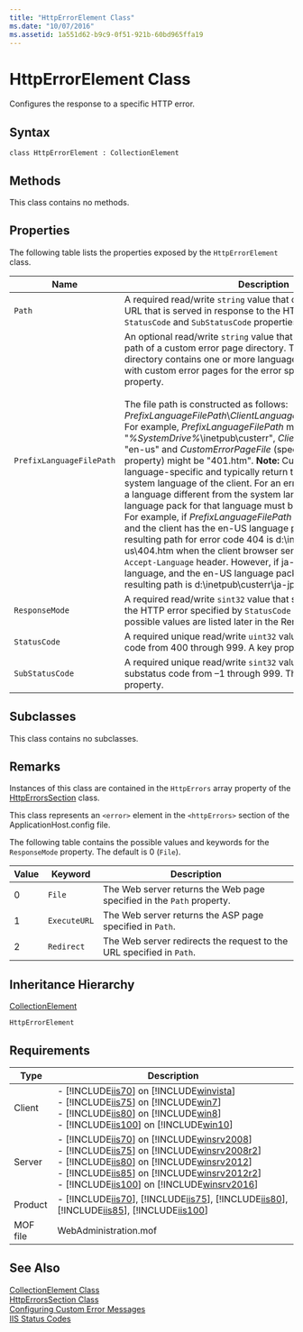 ```yaml
---
title: "HttpErrorElement Class"
ms.date: "10/07/2016"
ms.assetid: 1a551d62-b9c9-0f51-921b-60bd965ffa19
---
```

# HttpErrorElement Class
Configures the response to a specific HTTP error.  
  
## Syntax  
  
```vbs  
class HttpErrorElement : CollectionElement  
```  
  
## Methods  
 This class contains no methods.  
  
## Properties  
 The following table lists the properties exposed by the `HttpErrorElement` class.  
  
|Name|Description|  
|----------|-----------------|  
|`Path`|A required read/write `string` value that contains the file name or URL that is served in response to the HTTP error specified by the `StatusCode` and `SubStatusCode` properties.|  
|`PrefixLanguageFilePath`|An optional read/write `string` value that specifies the physical path of a custom error page directory. The custom error page directory contains one or more language-specific subdirectories with custom error pages for the error specified in the `StatusCode` property.<br /><br /> The file path is constructed as follows: *PrefixLanguageFilePath*\\*ClientLanguageID*\\*CustomErrorPageFile*. For example, *PrefixLanguageFilePath* might be "*%SystemDrive%*\inetpub\custerr", *ClientLanguageID* might be "en-us" and *CustomErrorPageFile* (specified by the `Path` property) might be "401.htm". **Note:**  Custom errors are language-specific and typically return the custom error in the system language of the client. For an error page to be returned in a language different from the system language of the client, the language pack for that language must be installed on the client. For example, if *PrefixLanguageFilePath* is "d:\inetpub\custerr" and the client has the en-US language pack installed, the resulting path for error code 404 is d:\inetpub\custerr\en-us\404.htm when the client browser sends "en-us" in the `Accept-Language` header. However, if ja-JP is the system language, and the en-US language pack is not installed, the resulting path is d:\inetpub\custerr\ja-jp\404.htm.|  
|`ResponseMode`|A required read/write `sint32` value that specifies the response to the HTTP error specified by `StatusCode` and `SubStatusCode`. The possible values are listed later in the Remarks section.|  
|`StatusCode`|A required unique read/write `uint32` value that contains a status code from 400 through 999. A key property.|  
|`SubStatusCode`|A required unique read/write `sint32` value that contains a substatus code from –1 through 999. The default is –1. A key property.|  
  
## Subclasses  
 This class contains no subclasses.  
  
## Remarks  
 Instances of this class are contained in the `HttpErrors` array property of the [HttpErrorsSection](../wmi-provider/httperrorssection-class.md) class.  
  
 This class represents an `<error>` element in the `<httpErrors>` section of the ApplicationHost.config file.  
  
 The following table contains the possible values and keywords for the `ResponseMode` property. The default is 0 (`File`).  
  
|Value|Keyword|Description|  
|-----------|-------------|-----------------|  
|0|`File`|The Web server returns the Web page specified in the `Path` property.|  
|1|`ExecuteURL`|The Web server returns the ASP page specified in `Path`.|  
|2|`Redirect`|The Web server redirects the request to the URL specified in `Path`.|  
  
## Inheritance Hierarchy  
 [CollectionElement](../wmi-provider/collectionelement-class.md)  
  
 `HttpErrorElement`  
  
## Requirements  
  
|Type|Description|  
|----------|-----------------|  
|Client|-   [!INCLUDE[iis70](../wmi-provider/includes/iis70-md.md)] on [!INCLUDE[winvista](../wmi-provider/includes/winvista-md.md)]<br />-   [!INCLUDE[iis75](../wmi-provider/includes/iis75-md.md)] on [!INCLUDE[win7](../wmi-provider/includes/win7-md.md)]<br />-   [!INCLUDE[iis80](../wmi-provider/includes/iis80-md.md)] on [!INCLUDE[win8](../wmi-provider/includes/win8-md.md)]<br />-   [!INCLUDE[iis100](../wmi-provider/includes/iis100-md.md)] on [!INCLUDE[win10](../wmi-provider/includes/win10-md.md)]|  
|Server|-   [!INCLUDE[iis70](../wmi-provider/includes/iis70-md.md)] on [!INCLUDE[winsrv2008](../wmi-provider/includes/winsrv2008-md.md)]<br />-   [!INCLUDE[iis75](../wmi-provider/includes/iis75-md.md)] on [!INCLUDE[winsrv2008r2](../wmi-provider/includes/winsrv2008r2-md.md)]<br />-   [!INCLUDE[iis80](../wmi-provider/includes/iis80-md.md)] on [!INCLUDE[winsrv2012](../wmi-provider/includes/winsrv2012-md.md)]<br />-   [!INCLUDE[iis85](../wmi-provider/includes/iis85-md.md)] on [!INCLUDE[winsrv2012r2](../wmi-provider/includes/winsrv2012r2-md.md)]<br />-   [!INCLUDE[iis100](../wmi-provider/includes/iis100-md.md)] on [!INCLUDE[winsrv2016](../wmi-provider/includes/winsrv2016-md.md)]|  
|Product|-   [!INCLUDE[iis70](../wmi-provider/includes/iis70-md.md)], [!INCLUDE[iis75](../wmi-provider/includes/iis75-md.md)], [!INCLUDE[iis80](../wmi-provider/includes/iis80-md.md)], [!INCLUDE[iis85](../wmi-provider/includes/iis85-md.md)], [!INCLUDE[iis100](../wmi-provider/includes/iis100-md.md)]|  
|MOF file|WebAdministration.mof|  
  
## See Also  
 [CollectionElement Class](../wmi-provider/collectionelement-class.md)   
 [HttpErrorsSection Class](../wmi-provider/httperrorssection-class.md)   
 [Configuring Custom Error Messages](http://go.microsoft.com/fwlink/?LinkId=61892)   
 [IIS Status Codes](http://go.microsoft.com/fwlink/?LinkId=61888)